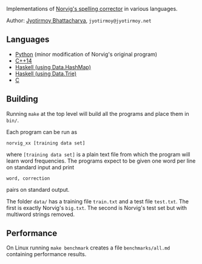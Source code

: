 Implementations of [Norvig's spelling corrector](http://norvig.com/spell-correct.html) in various languages.

Author: [Jyotirmoy Bhattacharya](http://www.jyotirmoy.net), `jyotirmoy@jyotirmoy.net`

## Languages
* [Python](https://github.com/jmoy/norvig-spell/blob/master/python2/norvig.py) (minor modification of Norvig's original program)
* [C++14](https://github.com/jmoy/norvig-spell/blob/master/cxx1y/norvig.cc)
* [Haskell (using Data.HashMap)](https://github.com/jmoy/norvig-spell/blob/master/haskell/norvig.hs)
* [Haskell (using Data.Trie)](https://github.com/jmoy/norvig-spell/blob/master/haskell-trie/norvig.hs)
* [C](https://github.com/jmoy/norvig-spell/tree/master/c)

## Building
Running `make` at the top level will build all the programs and place them in `bin/`.

Each program can be run as

    norvig_xx [training data set]

where `[training data set]` is a plain text file from which the program will learn word frequencies. The programs expect to be given one word per line on standard input and print

    word, correction

pairs on standard output.

The folder `data/` has a training file `train.txt` and a test file `test.txt`. The first is exactly Norvig's `big.txt`. The second is Norvig's test set but with multiword strings removed.

## Performance

On Linux running `make benchmark` creates a file `benchmarks/all.md` containing performance results.

